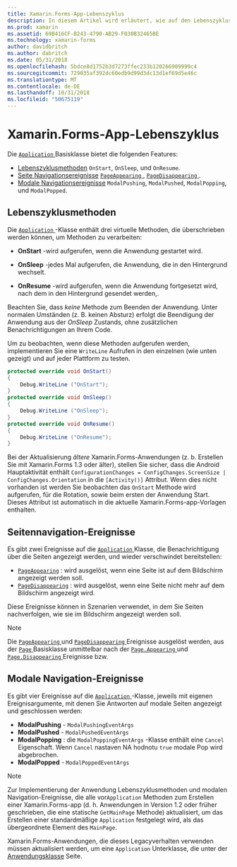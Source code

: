 ```yaml
---
title: Xamarin.Forms-App-Lebenszyklus
description: In diesem Artikel wird erläutert, wie auf den Lebenszyklus der Anwendung, wie z.B. Lebenszyklusmethoden Seite Navigationsereignisse und modalen Navigationsereignisse reagieren wird.
ms.prod: xamarin
ms.assetid: 69B416CF-B243-4790-AB29-F030B32465BE
ms.technology: xamarin-forms
author: davidbritch
ms.author: dabritch
ms.date: 05/31/2018
ms.openlocfilehash: 5bdce8d1752b3d7273ffec233b120266909999c4
ms.sourcegitcommit: 729035af392dc60edb9d99d3dc13d1ef69d5e46c
ms.translationtype: MT
ms.contentlocale: de-DE
ms.lasthandoff: 10/31/2018
ms.locfileid: "50675119"
---
```

# <a name="xamarinforms-app-lifecycle"></a>Xamarin.Forms-App-Lebenszyklus

Die [ `Application` ](xref:Xamarin.Forms.Application) Basisklasse bietet die folgenden Features:

* [Lebenszyklusmethoden](#Lifecycle_Methods) `OnStart`, `OnSleep`, und `OnResume`.
* [Seite Navigationsereignisse](#page) [ `PageAppearing` ](xref:Xamarin.Forms.Application.PageAppearing), [ `PageDisappearing` ](xref:Xamarin.Forms.Application.PageDisappearing).
* [Modale Navigationsereignisse](#modal) `ModalPushing`, `ModalPushed`, `ModalPopping`, und `ModalPopped`.

<a name="Lifecycle_Methods" />

## <a name="lifecycle-methods"></a>Lebenszyklusmethoden

Die [ `Application` ](xref:Xamarin.Forms.Application) -Klasse enthält drei virtuelle Methoden, die überschrieben werden können, um Methoden zu verarbeiten:

* **OnStart** -wird aufgerufen, wenn die Anwendung gestartet wird.

* **OnSleep** -jedes Mal aufgerufen, die Anwendung, die in den Hintergrund wechselt.

* **OnResume** -wird aufgerufen, wenn die Anwendung fortgesetzt wird, nach dem in den Hintergrund gesendet werden,.

Beachten Sie, dass *keine* Methode zum Beenden der Anwendung.
Unter normalen Umständen (z. B. keinen Absturz) erfolgt die Beendigung der Anwendung aus der *OnSleep* Zustands, ohne zusätzlichen Benachrichtigungen an Ihrem Code.

Um zu beobachten, wenn diese Methoden aufgerufen werden, implementieren Sie eine `WriteLine` Aufrufen in den einzelnen (wie unten gezeigt) und auf jeder Plattform zu testen.

```csharp
protected override void OnStart()
{
    Debug.WriteLine ("OnStart");
}
protected override void OnSleep()
{
    Debug.WriteLine ("OnSleep");
}
protected override void OnResume()
{
    Debug.WriteLine ("OnResume");
}
```

Bei der Aktualisierung *ältere* Xamarin.Forms-Anwendungen (z. b. Erstellen Sie mit Xamarin.Forms 1.3 oder älter), stellen Sie sicher, dass die Android Hauptaktivität enthält `ConfigurationChanges = ConfigChanges.ScreenSize | ConfigChanges.Orientation` in die `[Activity()]` Attribut. Wenn dies nicht vorhanden ist werden Sie beobachten das `OnStart` Methode wird aufgerufen, für die Rotation, sowie beim ersten der Anwendung Start. Dieses Attribut ist automatisch in die aktuelle Xamarin.Forms-app-Vorlagen enthalten.

<a name="page" />

## <a name="page-navigation-events"></a>Seitennavigation-Ereignisse

Es gibt zwei Ereignisse auf die [ `Application` ](xref:Xamarin.Forms.Application) Klasse, die Benachrichtigung über die Seiten angezeigt werden, und wieder verschwindet bereitstellen:

- [`PageAppearing`](xref:Xamarin.Forms.Application.PageAppearing) : wird ausgelöst, wenn eine Seite ist auf dem Bildschirm angezeigt werden soll.
- [`PageDisappearing`](xref:Xamarin.Forms.Application.PageDisappearing) : wird ausgelöst, wenn eine Seite nicht mehr auf dem Bildschirm angezeigt wird.

Diese Ereignisse können in Szenarien verwendet, in dem Sie Seiten nachverfolgen, wie sie im Bildschirm angezeigt werden soll.

> [!NOTE]
> Die [ `PageAppearing` ](xref:Xamarin.Forms.Application.PageAppearing) und [ `PageDisappearing` ](xref:Xamarin.Forms.Application.PageDisappearing) Ereignisse ausgelöst werden, aus der [ `Page` ](xref:Xamarin.Forms.Page) Basisklasse unmittelbar nach der [ `Page.Appearing` ](xref:Xamarin.Forms.Page.Appearing) und [ `Page.Disappearing` ](xref:Xamarin.Forms.Page.Disappearing) Ereignisse bzw.

<a name="modal" />

## <a name="modal-navigation-events"></a>Modale Navigation-Ereignisse

Es gibt vier Ereignisse auf die [ `Application` ](xref:Xamarin.Forms.Application) -Klasse, jeweils mit eigenen Ereignisargumente, mit denen Sie Antworten auf modale Seiten angezeigt und geschlossen werden:

* **ModalPushing** - `ModalPushingEventArgs`
* **ModalPushed** - `ModalPushedEventArgs`
* **ModalPopping** : die `ModalPoppingEventArgs` -Klasse enthält eine `Cancel` Eigenschaft. Wenn `Cancel` nastaven NA hodnotu `true` modale Pop wird abgebrochen.
* **ModalPopped** - `ModalPoppedEventArgs`

> [!NOTE]
> Zur Implementierung der Anwendung Lebenszyklusmethoden und modalen Navigation-Ereignisse, die alle vor`Application` Methoden zum Erstellen einer Xamarin.Forms-app (d. h. Anwendungen in Version 1.2 oder früher geschrieben, die eine statische `GetMainPage` Methode) aktualisiert, um das Erstellen einer standardmäßige `Application` festgelegt wird, als das übergeordnete Element des `MainPage`.
>
> Xamarin.Forms-Anwendungen, die dieses Legacyverhalten verwenden müssen aktualisiert werden, um eine `Application` Unterklasse, die unter der [Anwendungsklasse](~/xamarin-forms/app-fundamentals/application-class.md) Seite.

